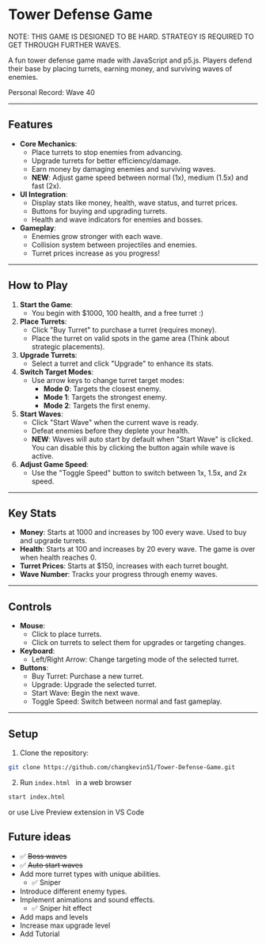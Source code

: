 # Tower Defense Game

NOTE: THIS GAME IS DESIGNED TO BE HARD. STRATEGY IS REQUIRED TO GET THROUGH FURTHER WAVES. 

A fun tower defense game made with JavaScript and p5.js. Players defend their base by placing turrets, earning money, and surviving waves of enemies.

Personal Record: Wave 40

---

## Features
- **Core Mechanics**:
  - Place turrets to stop enemies from advancing.
  - Upgrade turrets for better efficiency/damage.
  - Earn money by damaging enemies and surviving waves.
  - **NEW**: Adjust game speed between normal (1x), medium (1.5x) and fast (2x).
- **UI Integration**:
  - Display stats like money, health, wave status, and turret prices.
  - Buttons for buying and upgrading turrets.
  - Health and wave indicators for enemies and bosses.
- **Gameplay**:
  - Enemies grow stronger with each wave.
  - Collision system between projectiles and enemies.
  - Turret prices increase as you progress!

---

## How to Play
1. **Start the Game**:
   - You begin with $1000, 100 health, and a free turret :)
2. **Place Turrets**:
   - Click "Buy Turret" to purchase a turret (requires money).
   - Place the turret on valid spots in the game area (Think about strategic placements).
3. **Upgrade Turrets**:
   - Select a turret and click "Upgrade" to enhance its stats.
4. **Switch Target Modes**:
   - Use arrow keys to change turret target modes:
     - **Mode 0**: Targets the closest enemy.
     - **Mode 1**: Targets the strongest enemy.
     - **Mode 2**: Targets the first enemy.
5. **Start Waves**:
   - Click "Start Wave" when the current wave is ready.
   - Defeat enemies before they deplete your health.
   - **NEW**: Waves will auto start by default when "Start Wave" is clicked. You can disable this by clicking the button again while wave is active.
6. **Adjust Game Speed**:
   - Use the "Toggle Speed" button to switch between 1x, 1.5x, and 2x speed.

---

## Key Stats
- **Money**: Starts at 1000 and increases by 100 every wave. Used to buy and upgrade turrets.
- **Health**: Starts at 100 and increases by 20 every wave. The game is over when health reaches 0.
- **Turret Prices**: Starts at $150, increases with each turret bought.
- **Wave Number**: Tracks your progress through enemy waves.

---

## Controls
- **Mouse**:
  - Click to place turrets.
  - Click on turrets to select them for upgrades or targeting changes.
- **Keyboard**:
  - Left/Right Arrow: Change targeting mode of the selected turret.
- **Buttons**:
  - Buy Turret: Purchase a new turret.
  - Upgrade: Upgrade the selected turret.
  - Start Wave: Begin the next wave.
  - Toggle Speed: Switch between normal and fast gameplay.

---

## Setup
1. Clone the repository:
```bash
git clone https://github.com/changkevin51/Tower-Defense-Game.git
```
2. Run `index.html ` in a web browser
```bash
start index.html
```
or use Live Preview extension in VS Code

## Future ideas
- ✅ <del>Boss waves 
- ✅ <del>Auto start waves
- Add more turret types with unique abilities.
  - ✅ Sniper
- Introduce different enemy types.
- Implement animations and sound effects.
  - ✅ Sniper hit effect
- Add maps and levels
- Increase max upgrade level
- Add Tutorial




